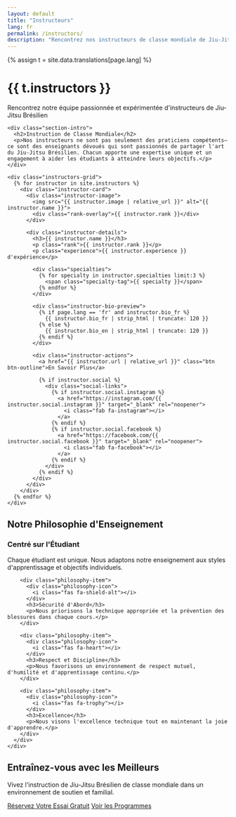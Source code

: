 ```yaml
---
layout: default
title: "Instructeurs"
lang: fr
permalink: /instructors/
description: "Rencontrez nos instructeurs de classe mondiale de Jiu-Jitsu Brésilien chez Armada BJJ. Expérimentés, certifiés et passionnés d'enseignement."
---
```


{% assign t = site.data.translations[page.lang] %}

<div class="page-header">
  <div class="wrapper">
    <h1>{{ t.instructors }}</h1>
    <p>Rencontrez notre équipe passionnée et expérimentée d'instructeurs de Jiu-Jitsu Brésilien</p>
  </div>
</div>

<section class="instructors-section">
  <div class="wrapper">
    
    <div class="section-intro">
      <h2>Instruction de Classe Mondiale</h2>
      <p>Nos instructeurs ne sont pas seulement des praticiens compétents—ce sont des enseignants dévoués qui sont passionnés de partager l'art du Jiu-Jitsu Brésilien. Chacun apporte une expertise unique et un engagement à aider les étudiants à atteindre leurs objectifs.</p>
    </div>
    
    <div class="instructors-grid">
      {% for instructor in site.instructors %}
        <div class="instructor-card">
          <div class="instructor-image">
            <img src="{{ instructor.image | relative_url }}" alt="{{ instructor.name }}">
            <div class="rank-overlay">{{ instructor.rank }}</div>
          </div>
          
          <div class="instructor-details">
            <h3>{{ instructor.name }}</h3>
            <p class="rank">{{ instructor.rank }}</p>
            <p class="experience">{{ instructor.experience }} d'expérience</p>
            
            <div class="specialties">
              {% for specialty in instructor.specialties limit:3 %}
                <span class="specialty-tag">{{ specialty }}</span>
              {% endfor %}
            </div>
            
            <div class="instructor-bio-preview">
              {% if page.lang == 'fr' and instructor.bio_fr %}
                {{ instructor.bio_fr | strip_html | truncate: 120 }}
              {% else %}
                {{ instructor.bio_en | strip_html | truncate: 120 }}
              {% endif %}
            </div>
            
            <div class="instructor-actions">
              <a href="{{ instructor.url | relative_url }}" class="btn btn-outline">En Savoir Plus</a>
              
              {% if instructor.social %}
                <div class="social-links">
                  {% if instructor.social.instagram %}
                    <a href="https://instagram.com/{{ instructor.social.instagram }}" target="_blank" rel="noopener">
                      <i class="fab fa-instagram"></i>
                    </a>
                  {% endif %}
                  {% if instructor.social.facebook %}
                    <a href="https://facebook.com/{{ instructor.social.facebook }}" target="_blank" rel="noopener">
                      <i class="fab fa-facebook"></i>
                    </a>
                  {% endif %}
                </div>
              {% endif %}
            </div>
          </div>
        </div>
      {% endfor %}
    </div>
    
  </div>
</section>

<section class="instructor-philosophy">
  <div class="wrapper">
    <div class="philosophy-content">
      <h2>Notre Philosophie d'Enseignement</h2>
      <div class="philosophy-grid">
        <div class="philosophy-item">
          <div class="philosophy-icon">
            <i class="fas fa-user-graduate"></i>
          </div>
          <h3>Centré sur l'Étudiant</h3>
          <p>Chaque étudiant est unique. Nous adaptons notre enseignement aux styles d'apprentissage et objectifs individuels.</p>
        </div>
        
        <div class="philosophy-item">
          <div class="philosophy-icon">
            <i class="fas fa-shield-alt"></i>
          </div>
          <h3>Sécurité d'Abord</h3>
          <p>Nous priorisons la technique appropriée et la prévention des blessures dans chaque cours.</p>
        </div>
        
        <div class="philosophy-item">
          <div class="philosophy-icon">
            <i class="fas fa-heart"></i>
          </div>
          <h3>Respect et Discipline</h3>
          <p>Nous favorisons un environnement de respect mutuel, d'humilité et d'apprentissage continu.</p>
        </div>
        
        <div class="philosophy-item">
          <div class="philosophy-icon">
            <i class="fas fa-trophy"></i>
          </div>
          <h3>Excellence</h3>
          <p>Nous visons l'excellence technique tout en maintenant la joie d'apprendre.</p>
        </div>
      </div>
    </div>
  </div>
</section>

<section class="instructor-cta">
  <div class="wrapper">
    <div class="cta-content">
      <h2>Entraînez-vous avec les Meilleurs</h2>
      <p>Vivez l'instruction de Jiu-Jitsu Brésilien de classe mondiale dans un environnement de soutien et familial.</p>
      <div class="cta-buttons">
        <a href="{{ '/fr/contact/' | relative_url }}#trial" class="btn btn-primary btn-large">Réservez Votre Essai Gratuit</a>
        <a href="{{ '/programs/' | relative_url }}" class="btn btn-secondary btn-large">Voir les Programmes</a>
      </div>
    </div>
  </div>
</section>